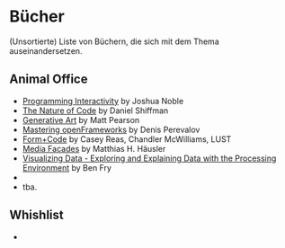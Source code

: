 # Bücher

(Unsortierte) Liste von Büchern, die sich mit dem Thema auseinandersetzen.

## Animal Office

- [Programming Interactivity](http://shop.oreilly.com/product/0636920021735.do) by Joshua Noble
- [The Nature of Code](http://natureofcode.com) by Daniel Shiffman
- [Generative Art](http://zenbullets.com/book.php) by Matt Pearson
- [Mastering openFrameworks](http://www.packtpub.com/mastering-openframeworks-creative-coding-demystified/book) by Denis Perevalov
- [Form+Code](http://formandcode.com) by Casey Reas, Chandler McWilliams, LUST
- [Media Facades](http://www2.avedition.de/en/Bucher/Katalog/290) by Matthias H. Häusler
- [Visualizing Data - Exploring and Explaining Data with the Processing Environment](http://shop.oreilly.com/product/9780596514556.do) by Ben Fry
- 
- tba.

## Whishlist

- <your book here.>
